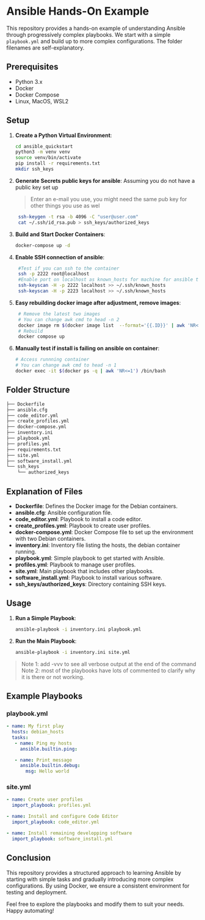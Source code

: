 # Ansible Hands-On Example

This repository provides a hands-on example of understanding Ansible through progressively complex playbooks. We start with a simple `playbook.yml` and build up to more complex configurations. The folder filenames are self-explanatory.

## Prerequisites

- Python 3.x
- Docker
- Docker Compose
- Linux, MacOS, WSL2

## Setup

1. **Create a Python Virtual Environment**:
    ```bash
    cd ansible_quickstart
    python3 -m venv venv
    source venv/bin/activate
    pip install -r requirements.txt
    mkdir ssh_keys
    ```
2. **Generate Secrets public keys for ansible**:
   Assuming you do not have a public key set up 
   >Enter an e-mail you use, you might need the same pub key for other things you use as wel
   ```bash
    ssh-keygen -t rsa -b 4096 -C "user@user.com" 
    cat ~/.ssh/id_rsa.pub > ssh_keys/authorized_keys
   ```
3. **Build and Start Docker Containers**:
    ```bash
    docker-compose up -d
    ```
4. **Enable SSH connection of ansible**:
   ```bash
    #Test if you can ssh to the container
    ssh -p 2222 root@localhost
    #Enable port on localhost as known_hosts for machine for ansible to connect
    ssh-keyscan -H -p 2222 localhost >> ~/.ssh/known_hosts
    ssh-keyscan -H -p 2223 localhost >> ~/.ssh/known_hosts
   ```
5. **Easy rebuilding docker image after adjustment, remove images**:
   ```bash
    # Remove the latest two images
    # You can change awk cmd to head -n 2
    docker image rm $(docker image list  --format='{{.ID}}' | awk 'NR<=2')
    # Rebuild
    docker compose up 
   ```
6. **Manually test if install is failing on ansible on container**:
   ```bash
   # Access runnning container
   # You can change awk cmd to head -n 1
   docker exec -it $(docker ps -q | awk 'NR<=1') /bin/bash
   ```


## Folder Structure
```bash
├── Dockerfile
├── ansible.cfg
├── code_editor.yml
├── create_profiles.yml
├── docker-compose.yml
├── inventory.ini
├── playbook.yml
├── profiles.yml
├── requirements.txt
├── site.yml
├── software_install.yml
└── ssh_keys
    └── authorized_keys
```
## Explanation of Files

- **Dockerfile**: Defines the Docker image for the Debian containers.
- **ansible.cfg**: Ansible configuration file.
- **code_editor.yml**: Playbook to install a code editor.
- **create_profiles.yml**: Playbook to create user profiles.
- **docker-compose.yml**: Docker Compose file to set up the environment with two Debian containers.
- **inventory.ini**: Inventory file listing the hosts, the debian container running.
- **playbook.yml**: Simple playbook to get started with Ansible.
- **profiles.yml**: Playbook to manage user profiles.
- **site.yml**: Main playbook that includes other playbooks.
- **software_install.yml**: Playbook to install various software.
- **ssh_keys/authorized_keys**: Directory containing SSH keys.

## Usage

1. **Run a Simple Playbook**:
    ```bash
    ansible-playbook -i inventory.ini playbook.yml
    ```

2. **Run the Main Playbook**:
    ```bash
    ansible-playbook -i inventory.ini site.yml
    ```
> Note 1: add -vvv to see all verbose output at the end of the command
> Note 2: most of the playbooks have lots of commented to clarify why it is there or not working.

## Example Playbooks

### playbook.yml

```yaml
- name: My first play
  hosts: debian_hosts
  tasks:
   - name: Ping my hosts
     ansible.builtin.ping:

   - name: Print message
     ansible.builtin.debug:
       msg: Hello world
```
### site.yml
```yaml
- name: Create user profiles
  import_playbook: profiles.yml

- name: Install and configure Code Editor
  import_playbook: code_editor.yml

- name: Install remaining developping software
  import_playbook: software_install.yml

```

## Conclusion
This repository provides a structured approach to learning Ansible by starting with simple tasks and gradually introducing more complex configurations. By using Docker, we ensure a consistent environment for testing and deployment.

Feel free to explore the playbooks and modify them to suit your needs. Happy automating!